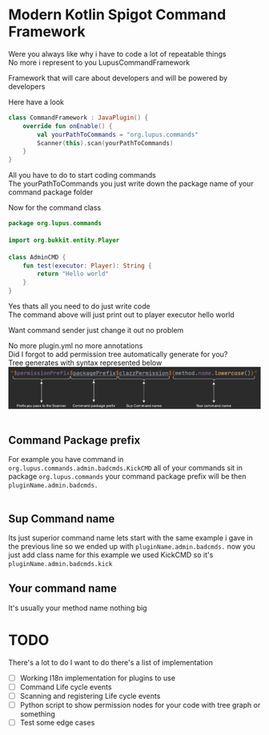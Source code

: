 # Modern Kotlin Spigot Command Framework  
Were you always like why i have to code a lot of repeatable things  
No more i represent to you LupusCommandFramework  

Framework that will care about developers and will be powered by developers  

Here have a look  
```kotlin
class CommandFramework : JavaPlugin() {
	override fun onEnable() {
        val yourPathToCommands = "org.lupus.commands"
		Scanner(this).scan(yourPathToCommands)
	}
}
```
All you have to do to start coding commands  
The yourPathToCommands you just write down the package name of your command package folder  

Now for the command class  
```kotlin
package org.lupus.commands

import org.bukkit.entity.Player

class AdminCMD {
    fun test(executor: Player): String {
        return "Hello world"
    }
}
```
Yes thats all you need to do just write code  
The command above will just print out to player executor hello world  

Want command sender just change it out no problem  

No more plugin.yml no more annotations  
Did I forgot to add permission tree automatically generate for you?  
Tree generates with syntax represented below  
<img src='./images/PermExpl.png' width="512"/>  <br/><br/>

## Command Package prefix
For example you have command in `org.lupus.commands.admin.badcmds.KickCMD` all of your commands sit in package `org.lupus.commands` your command package prefix will be then `pluginName.admin.badcmds.`<br/><br/>

## Sup Command name <br/>
Its just superior command name lets start with the same example i gave in the previous line so we ended up with `pluginName.admin.badcmds.` now you just add class name for this example we used KickCMD so it's `pluginName.admin.badcmds.kick`
## Your command name
It's usually your method name nothing big

# TODO
There's a lot to do I want to do there's a list of implementation <br/>
- [ ] Working I18n implementation for plugins to use
- [ ] Command Life cycle events
- [ ] Scanning and registering Life cycle events
- [ ] Python script to show permission nodes for your code with tree graph or something
- [ ] Test some edge cases